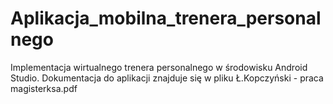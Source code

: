 # Aplikacja_mobilna_trenera_personalnego
Implementacja wirtualnego trenera personalnego w środowisku Android Studio.
Dokumentacja do aplikacji znajduje się w pliku Ł.Kopczyński - praca magisterksa.pdf

